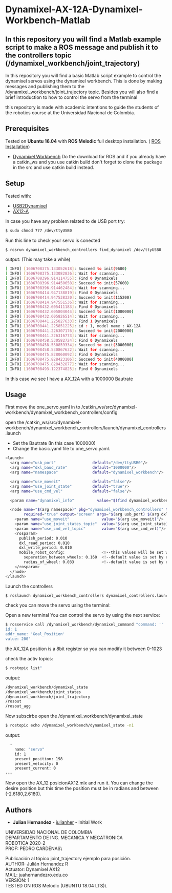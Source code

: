 # Dynamixel-AX-12A-Dynamixel-Workbench-Matlab
## In this repository you will find a Matlab example script to make a ROS message and publish it to the controllers topic (/dynamixel_workbench/joint_trajectory) 

In this repository you will find a basic Matlab script example to control the dynamixel servos using the dynamixel workbench. This is done by making messages and publishing them to the /dynamixel_workbench/joint_trajectory topic. Besides you will also find a brief introduction to how to control the servo from the terminal

this repository is made with academic intentions to guide the students of the robotics course at the Universidad Nacional de Colombia.

## Prerequisites

Tested on **Ubuntu 16.04** with **ROS Melodic** full desktop installation. ( [ROS Installation](http://wiki.ros.org/melodic/Installation/Ubuntu))

* [Dynamixel Workbench](https://emanual.robotis.com/docs/en/software/dynamixel/dynamixel_workbench/)   Do the download for ROS and if you already have a catkin_ws and you use catkin build don't forget to clone the package in the src and use catkin build instead.

## Setup
Tested with:
*  [USB2Dynamixel](https://emanual.robotis.com/docs/en/parts/interface/usb2dynamixel/)
*  [AX12-A](https://emanual.robotis.com/docs/en/dxl/ax/ax-12a/)

In case you have any problem related to de USB port try:

```bash
$ sudo chmod 777 /dev/ttyUSB0
```
Run this line to check your servo is conected

```bash
$ rosrun dynamixel_workbench_controllers find_dynamixel /dev/ttyUSB0
```

output: (This may take a while)
```bash
[ INFO] [1606708375.133052618]: Succeed to init(9600)
[ INFO] [1606708375.133082836]: Wait for scanning...
[ INFO] [1606708396.914114755]: Find 0 Dynamixels
[ INFO] [1606708396.914450658]: Succeed to init(57600)
[ INFO] [1606708396.914462484]: Wait for scanning...
[ INFO] [1606708414.947138819]: Find 0 Dynamixels
[ INFO] [1606708414.947538320]: Succeed to init(115200)
[ INFO] [1606708414.947551536]: Wait for scanning...
[ INFO] [1606708432.605411183]: Find 0 Dynamixels
[ INFO] [1606708432.605804044]: Succeed to init(1000000)
[ INFO] [1606708432.605826514]: Wait for scanning...
[ INFO] [1606708441.225827633]: Find 1 Dynamixels
[ INFO] [1606708441.225851225]: id : 1, model name : AX-12A
[ INFO] [1606708441.226307176]: Succeed to init(2000000)
[ INFO] [1606708441.226316773]: Wait for scanning...
[ INFO] [1606708458.530582724]: Find 0 Dynamixels
[ INFO] [1606708458.530859334]: Succeed to init(3000000)
[ INFO] [1606708458.530867632]: Wait for scanning...
[ INFO] [1606708475.828060092]: Find 0 Dynamixels
[ INFO] [1606708475.828423106]: Succeed to init(4000000)
[ INFO] [1606708475.828432877]: Wait for scanning...
[ INFO] [1606708493.122374825]: Find 0 Dynamixels

```

In this case we see I have a AX_12A with a 1000000 Bautrate


## Usage
First move the one_servo.yaml in to  /catkin_ws/src/dynamixel-workbench/dynamixel_workbench_controllers/config 

open the /catkin_ws/src/dynamixel-workbench/dynamixel_workbench_controllers/launch/dynamixel_controllers.launch 
* Set the Bautrate (In this case 1000000) 
* Change the basic.yaml file to one_servo.yaml.
```bash
<launch>
  <arg name="usb_port"                default="/dev/ttyUSB0"/>
  <arg name="dxl_baud_rate"           default="1000000"/>
  <arg name="namespace"               default="dynamixel_workbench"/>

  <arg name="use_moveit"              default="false"/>
  <arg name="use_joint_state"         default="true"/>
  <arg name="use_cmd_vel"             default="false"/>

  <param name="dynamixel_info"          value="$(find dynamixel_workbench_controllers)/config/one_servo.yaml"/>

  <node name="$(arg namespace)" pkg="dynamixel_workbench_controllers" type="dynamixel_workbench_controllers"
        required="true" output="screen" args="$(arg usb_port) $(arg dxl_baud_rate)">
    <param name="use_moveit"              value="$(arg use_moveit)"/>
    <param name="use_joint_states_topic"  value="$(arg use_joint_state)"/>
    <param name="use_cmd_vel_topic"       value="$(arg use_cmd_vel)"/>
    <rosparam>
      publish_period: 0.010
      dxl_read_period: 0.010
      dxl_write_period: 0.010
      mobile_robot_config:                <!--this values will be set when 'use_cmd_vel' is true-->
        seperation_between_wheels: 0.160  <!--default value is set by reference of TB3-->
        radius_of_wheel: 0.033            <!--default value is set by reference of TB3-->
    </rosparam>
  </node>
</launch>
```
Launch the controllers 


```bash
$ roslaunch dynamixel_workbench_controllers dynamixel_controllers.launch 
```
check you can move the servo using the terminal:

 Open a new terminal
 You can control the servo by using the next service:
 
 ```bash
$ rosservice call /dynamixel_workbench/dynamixel_command "command: ''
id: 1
addr_name: 'Goal_Position'
value: 200"
```
the AX_12A position is a 8bit register so you can modify it between 0-1023 

check the activ topics:

 ```bash
$ rostopic list"
```
output:

```bash
/dynamixel_workbench/dynamixel_state
/dynamixel_workbench/joint_states
/dynamixel_workbench/joint_trajectory
/rosout
/rosout_agg
```

Now subscirbe
open the /dynamixel_workbench/dynamixel_state

```bash
$ rostopic echo /dynamixel_workbench/dynamixel_state -n1
```
output:

```bash
  - 
    name: "servo"
    id: 1
    present_position: 198
    present_velocity: 0
    present_current: 0
---

```

Now open the AX_12 posicionAX12.mlx and run it. You can change the desire position but this time the position must be in radians and between (-2.6180,2.6180).



## Authors 

* **Julian Hernandez** - [julianher](https://github.com/julianher) - Initial Work 

UNIVERSIDAD NACIONAL DE COLOMBIA\
DEPARTAMENTO DE ING. MECANICA Y MECATRONICA \
ROBOTICA 2020-2\
PROF: PEDRO CARDENAS\

Publicación al tópico joint_trajectory ejemplo para posición.\
AUTHOR: Julián Hernandez R\
Actuator: Dynamixel AX12\
MAIL: juahernandezro.edu.co\
VERSION: 1\
TESTED ON ROS Melodic (UBUNTU 18.04 LTS)\


